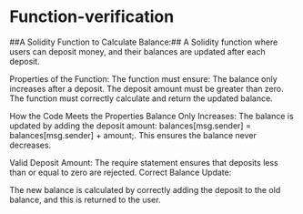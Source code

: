 # Function-verification
##A Solidity Function to Calculate Balance:##
A Solidity function where users can deposit money, and their balances are updated after each deposit.

Properties of the Function:
The function must ensure:
The balance only increases after a deposit.
The deposit amount must be greater than zero.
The function must correctly calculate and return the updated balance.

How the Code Meets the Properties
Balance Only Increases:
The balance is updated by adding the deposit amount: balances[msg.sender] = balances[msg.sender] + amount;.
This ensures the balance never decreases.

Valid Deposit Amount:
The require statement ensures that deposits less than or equal to zero are rejected.
Correct Balance Update:

The new balance is calculated by correctly adding the deposit to the old balance, and this is returned to the user.
